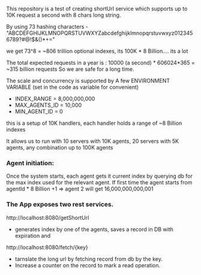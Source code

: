 This repository is a test of creating shortUrl service which supports up to 10K request a second with 8 chars long string.
 
By using 73 hashing characters - "ABCDEFGHIJKLMNOPQRSTUVWXYZabcdefghijklmnopqrstuvwxyz0123456789?#@!$&()*+=" 

we get 73^8 = ~806 trillion optional indexes, its 100K * 8 Billion.... its a lot

The total expected requests in a year is : 10000 (a second) * 606024*365 = ~315 billion requests So we are safe for a long time.


The scale and concurrency is supported by A few ENVIRONMENT VARIABLE (set in the code as variable for convenient)
* INDEX_RANGE = 8,000,000,000
* MAX_AGENTS_ID = 10,000
* MIN_AGENT_ID = 0

this is a setup of 10K handlers, each handler holds a range of ~8 Billion indexes 

It allows us to run with 10 servers with 10K agents, 20 servers with 5K agents, any combination up to 100K agents


### Agent initiation: 
Once the system starts, each agent gets it current index by querying db for the max index used for the relevant agent. 
If first time the agent starts from agentId * 8 Billion +1 => agent 2 will get 16,000,000,000,001

### The App exposes two rest services.
http://localhost:8080/getShortUrl
* generates index by one of the agents, saves a record in DB with expiration and

http://localhost:8080/fetch/{key}
* tarnslate the long url by fetching record from db by the key.
* Increase a counter on the record to mark a read operation.
